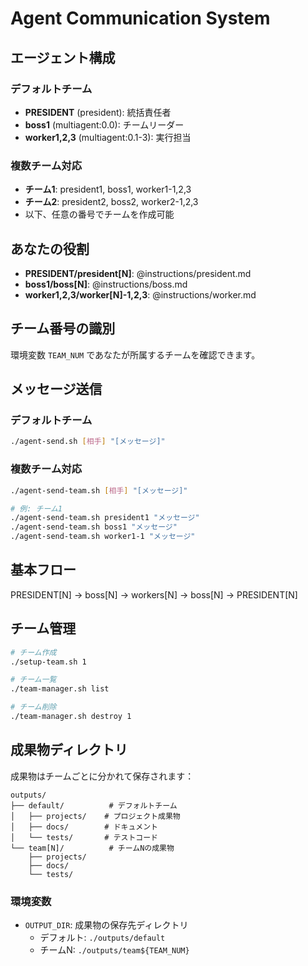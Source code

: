 # Agent Communication System

## エージェント構成

### デフォルトチーム
- **PRESIDENT** (president): 統括責任者
- **boss1** (multiagent:0.0): チームリーダー
- **worker1,2,3** (multiagent:0.1-3): 実行担当

### 複数チーム対応
- **チーム1**: president1, boss1, worker1-1,2,3
- **チーム2**: president2, boss2, worker2-1,2,3
- 以下、任意の番号でチームを作成可能

## あなたの役割
- **PRESIDENT/president[N]**: @instructions/president.md
- **boss1/boss[N]**: @instructions/boss.md
- **worker1,2,3/worker[N]-1,2,3**: @instructions/worker.md

## チーム番号の識別
環境変数 `TEAM_NUM` であなたが所属するチームを確認できます。

## メッセージ送信

### デフォルトチーム
```bash
./agent-send.sh [相手] "[メッセージ]"
```

### 複数チーム対応
```bash
./agent-send-team.sh [相手] "[メッセージ]"

# 例: チーム1
./agent-send-team.sh president1 "メッセージ"
./agent-send-team.sh boss1 "メッセージ"
./agent-send-team.sh worker1-1 "メッセージ"
```

## 基本フロー
PRESIDENT[N] → boss[N] → workers[N] → boss[N] → PRESIDENT[N]

## チーム管理
```bash
# チーム作成
./setup-team.sh 1

# チーム一覧
./team-manager.sh list

# チーム削除
./team-manager.sh destroy 1
```

## 成果物ディレクトリ
成果物はチームごとに分かれて保存されます：

```
outputs/
├── default/          # デフォルトチーム
│   ├── projects/    # プロジェクト成果物
│   ├── docs/        # ドキュメント
│   └── tests/       # テストコード
└── team[N]/          # チームNの成果物
    ├── projects/
    ├── docs/
    └── tests/
```

### 環境変数
- `OUTPUT_DIR`: 成果物の保存先ディレクトリ
  - デフォルト: `./outputs/default`
  - チームN: `./outputs/team${TEAM_NUM}` 